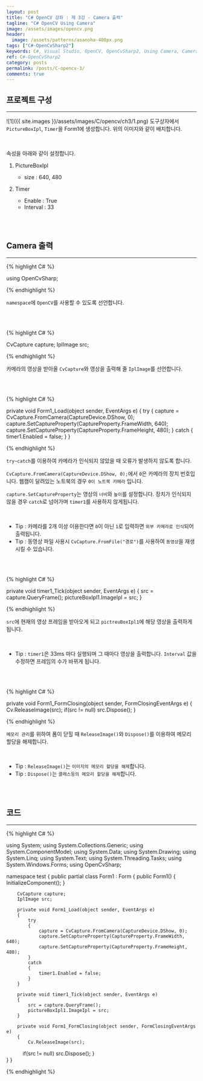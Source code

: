 ```yaml
---
layout: post
title: "C# OpenCV 강좌 : 제 3강 - Camera 출력"
tagline: "C# OpenCV Using Camera"
image: /assets/images/opencv.png
header:
  image: /assets/patterns/asanoha-400px.png
tags: ["C#-OpenCvSharp2"]
keywords: C#, Visual Studio, OpenCV, OpenCvSharp2, Using Camera, Camera
ref: C#-OpenCvSharp2
category: posts
permalink: /posts/C-opencv-3/
comments: true
---
```


## 프로젝트 구성 ##
----------

![1]({{ site.images }}/assets/images/C/opencv/ch3/1.png)
도구상자에서 `PictureBoxIpl`, `Timer`을 Form1에 생성합니다. 위의 이미지와 같이 배치합니다.

<br>

속성을 아래와 같이 설정합니다.

1. PictureBoxIpl
    * size : 640, 480

2. Timer
    * Enable : True
    * Interval : 33

<br>
<br>

## Camera 출력 ##
----------

{% highlight C# %}

using OpenCvSharp;

{% endhighlight %}

`namespace`에 `OpenCV`를 사용할 수 있도록 선언합니다.

<br>
<br>

{% highlight C# %}

CvCapture capture;
IplImage src;

{% endhighlight %}

카메라의 영상을 받아올 `CvCapture`와 영상을 출력해 줄 `IplImage`를 선언합니다.

<br>
<br>

{% highlight C# %}

private void Form1_Load(object sender, EventArgs e)
{
    try
    { 
        capture = CvCapture.FromCamera(CaptureDevice.DShow, 0);
        capture.SetCaptureProperty(CaptureProperty.FrameWidth, 640);
        capture.SetCaptureProperty(CaptureProperty.FrameHeight, 480);
    }
    catch
    {
        timer1.Enabled = false;
    }
}

{% endhighlight %}

`try~catch`를 이용하여 카메라가 인식되지 않았을 때 오류가 발생하지 않도록 합니다.

`CvCapture.FromCamera(CaptureDevice.DShow, 0);`에서 `0`은 카메라의 장치 번호입니다. 웹캠이 달려있는 노트북의 경우 `0이 노트북 카메라` 입니다.

`capture.SetCaptureProperty`는 영상의 `너비`와 `높이`를 설정합니다. 장치가 인식되지 않을 경우 `catch`로 넘어가며 `timer1`를 사용하지 않게됩니다.

<br>

* Tip : 카메라를 2개 이상 이용한다면 `0`이 아닌 `1`로 입력하면 `외부 카메라로 인식`되어 출력됩니다.
* Tip : 동영상 파일 사용시 `CvCapture.FromFile("경로")`를 사용하여 `동영상`을 재생시킬 수 있습니다.

<br>
<br>

{% highlight C# %}

private void timer1_Tick(object sender, EventArgs e)
{
    src = capture.QueryFrame();
    pictureBoxIpl1.ImageIpl = src;
}

{% endhighlight %}

`src`에 현재의 영상 프레임을 받아오게 되고 `pictreuBoxIpl1`에 해당 영상을 출력하게 됩니다.

<br>

* Tip : `timer1`은 33ms 마다 실행되며 그 때마다 영상을 출력합니다. `Interval` 값을 수정하면 프레임의 수가 바뀌게 됩니다.

<br>
<br>

{% highlight C# %}

private void Form1_FormClosing(object sender, FormClosingEventArgs e)
{
    Cv.ReleaseImage(src);
    if(src != null) src.Dispose();
}

{% endhighlight %}

`메모리 관리`를 위하여 폼이 닫힐 때 `ReleaseImage()`와 `Dispose()`를 이용하여 메모리 할당을 해제합니다.

<br>

* Tip : `ReleaseImage()`는 `이미지의 메모리 할당을 해제`합니다.
* Tip : `Dispose()`는 `클래스등의 메모리 할당을 해제`합니다.

<br>
<br>

## 코드 ##
----------

{% highlight C# %}

using System;
using System.Collections.Generic;
using System.ComponentModel;
using System.Data;
using System.Drawing;
using System.Linq;
using System.Text;
using System.Threading.Tasks;
using System.Windows.Forms;
using OpenCvSharp;

namespace test
{
    public partial class Form1 : Form
    {
        public Form1()
        {
            InitializeComponent();
        }

        CvCapture capture;
        IplImage src;

        private void Form1_Load(object sender, EventArgs e)
        {
            try
            { 
                capture = CvCapture.FromCamera(CaptureDevice.DShow, 0);
                capture.SetCaptureProperty(CaptureProperty.FrameWidth, 640);
                capture.SetCaptureProperty(CaptureProperty.FrameHeight, 480);
            }
            catch
            {
                timer1.Enabled = false;
            }
        }

        private void timer1_Tick(object sender, EventArgs e)
        {
            src = capture.QueryFrame();
            pictureBoxIpl1.ImageIpl = src;
        }
        
        private void Form1_FormClosing(object sender, FormClosingEventArgs e)
        {
            Cv.ReleaseImage(src);
            if(src != null) src.Dispose();
        }       
    }
}

{% endhighlight %}
